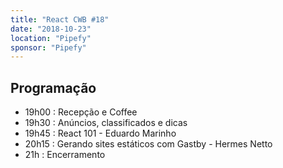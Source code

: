 ```yaml
---
title: "React CWB #18"
date: "2018-10-23"
location: "Pipefy"
sponsor: "Pipefy"
---
```


## Programação

- 19h00 : Recepção e Coffee
- 19h30 : Anúncios, classificados e dicas
- 19h45 : React 101 - Eduardo Marinho
- 20h15 : Gerando sites estáticos com Gastby - Hermes Netto
- 21h : Encerramento
